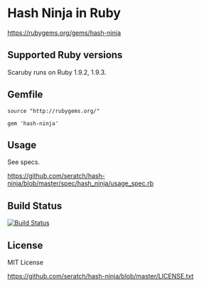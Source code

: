 # Hash Ninja in Ruby

https://rubygems.org/gems/hash-ninja


## Supported Ruby versions

Scaruby runs on Ruby 1.9.2, 1.9.3.


## Gemfile

```
source "http://rubygems.org/"

gem 'hash-ninja'
```


## Usage

See specs.

https://github.com/seratch/hash-ninja/blob/master/spec/hash_ninja/usage_spec.rb


## Build Status

[![Build Status](https://secure.travis-ci.org/seratch/hash-ninja.png)](http://travis-ci.org/seratch/hash-ninja)


## License

MIT License

https://github.com/seratch/hash-ninja/blob/master/LICENSE.txt


